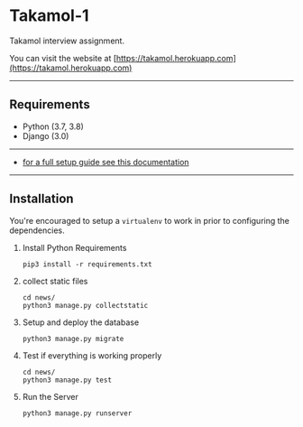 # Takamol-1

Takamol interview assignment.

You can visit the website at [https://takamol.herokuapp.com](https://takamol.herokuapp.com)

---

## Requirements

- Python (3.7, 3.8)
- Django (3.0)

---

- [for a full setup guide see this documentation](https://docs.djangoproject.com/en/3.0/intro/install/)

---

## Installation

You're encouraged to setup a `virtualenv` to work in prior to configuring the dependencies.

1.  Install Python Requirements

        pip3 install -r requirements.txt

2.  collect static files

        cd news/
        python3 manage.py collectstatic

3.  Setup and deploy the database

        python3 manage.py migrate

4.  Test if everything is working properly

        cd news/
        python3 manage.py test

5.  Run the Server

        python3 manage.py runserver
